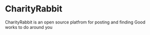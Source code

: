 # CharityRabbit
CharityRabbit is an open source platfrom for posting and finding Good works to do around you
